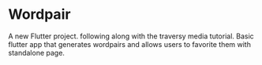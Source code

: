 # Wordpair
A new Flutter project. following along with the traversy media tutorial.
Basic flutter app that generates wordpairs and allows users to favorite them with standalone page.
